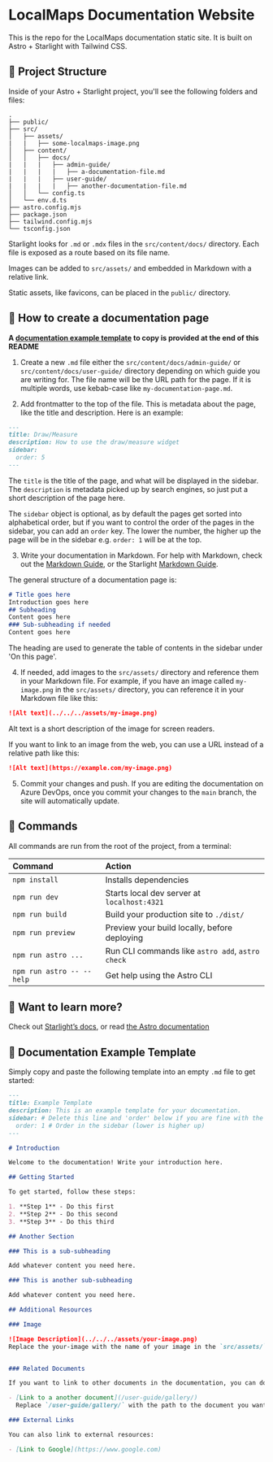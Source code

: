 # LocalMaps Documentation Website

This is the repo for the LocalMaps documentation static site. It is built on Astro + Starlight with Tailwind CSS.

## 🚀 Project Structure

Inside of your Astro + Starlight project, you'll see the following folders and files:

```
.
├── public/
├── src/
│   ├── assets/
|   |   ├── some-localmaps-image.png
│   ├── content/
│   │   ├── docs/
|   |   |   ├── admin-guide/
|   |   |   |   ├── a-documentation-file.md
|   |   |   ├── user-guide/
|   |   |   |   ├── another-documentation-file.md
│   │   └── config.ts
│   └── env.d.ts
├── astro.config.mjs
├── package.json
├── tailwind.config.mjs
└── tsconfig.json
```

Starlight looks for `.md` or `.mdx` files in the `src/content/docs/` directory. Each file is exposed as a route based on its file name.

Images can be added to `src/assets/` and embedded in Markdown with a relative link.

Static assets, like favicons, can be placed in the `public/` directory.

## 📄 How to create a documentation page

**A [documentation example template](#documentation-example-template) to copy is provided at the end of this README**

1. Create a new `.md` file either the `src/content/docs/admin-guide/` or `src/content/docs/user-guide/` directory depending on which guide you are writing for. The file name will be the URL path for the page. If it is multiple words, use kebab-case like `my-documentation-page.md`.

2. Add frontmatter to the top of the file. This is metadata about the page, like the title and description. Here is an example:

```markdown
---
title: Draw/Measure
description: How to use the draw/measure widget
sidebar:
  order: 5
---
```
The `title` is the title of the page, and what will be displayed in the sidebar. The `description` is metadata picked up by search engines, so just put a short description of the page here.

The `sidebar` object is optional, as by default the pages get sorted into alphabetical order, but if you want to control the order of the pages in the sidebar, you can add an `order` key. The lower the number, the higher up the page will be in the sidebar e.g. `order: 1` will be at the top.

3. Write your documentation in Markdown. For help with Markdown, check out the [Markdown Guide](https://www.markdownguide.org/), or the Starlight [Markdown Guide](https://starlight.astro.build/guides/authoring-content/).

The general structure of a documentation page is:

```markdown
# Title goes here
Introduction goes here
## Subheading
Content goes here
### Sub-subheading if needed
Content goes here
```
The heading are used to generate the table of contents in the sidebar under 'On this page'.

4. If needed, add images to the `src/assets/` directory and reference them in your Markdown file. For example, if you have an image called `my-image.png` in the `src/assets/` directory, you can reference it in your Markdown file like this:

```markdown
![Alt text](../../../assets/my-image.png)
```
Alt text is a short description of the image for screen readers.

If you want to link to an image from the web, you can use a URL instead of a relative path like this:

```markdown
![Alt text](https://example.com/my-image.png)
```

5. Commit your changes and push. If you are editing the documentation on Azure DevOps, once you commit your changes to the `main` branch, the site will automatically update.

## 🧞 Commands

All commands are run from the root of the project, from a terminal:

| Command                   | Action                                           |
| :------------------------ | :----------------------------------------------- |
| `npm install`             | Installs dependencies                            |
| `npm run dev`             | Starts local dev server at `localhost:4321`      |
| `npm run build`           | Build your production site to `./dist/`          |
| `npm run preview`         | Preview your build locally, before deploying     |
| `npm run astro ...`       | Run CLI commands like `astro add`, `astro check` |
| `npm run astro -- --help` | Get help using the Astro CLI                     |

## 👀 Want to learn more?

Check out [Starlight’s docs](https://starlight.astro.build/), or read [the Astro documentation](https://docs.astro.build)

## 📝 Documentation Example Template

Simply copy and paste the following template into an empty `.md` file to get started:

```markdown
---
title: Example Template
description: This is an example template for your documentation.
sidebar: # Delete this line and 'order' below if you are fine with the document being in alphabetical order in the sidebar.
  order: 1 # Order in the sidebar (lower is higher up)
---

# Introduction

Welcome to the documentation! Write your introduction here.

## Getting Started

To get started, follow these steps: 

1. **Step 1** - Do this first
2. **Step 2** - Do this second
3. **Step 3** - Do this third

## Another Section

### This is a sub-subheading

Add whatever content you need here.

### This is another sub-subheading

Add whatever content you need here.

## Additional Resources

### Image

![Image Description](../../../assets/your-image.png)
Replace the your-image with the name of your image in the `src/assets/` directory. Make sure the file extension is correct.


### Related Documents

If you want to link to other documents in the documentation, you can do so like this:

- [Link to a another document](/user-guide/gallery/)
  Replace `/user-guide/gallery/` with the path to the document you want to link to.

### External Links

You can also link to external resources:

- [Link to Google](https://www.google.com)
```
